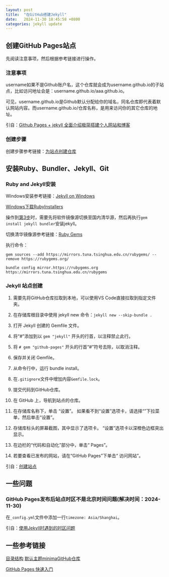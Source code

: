 ```yaml
---
layout: post
title:  "在GitHub搭建Jekyll"
date:   2024-11-30 18:45:58 +0800
categories: jekyll update
---
```


## 创建GitHub Pages站点

先阅读注意事项，然后根据参考链接进行操作。

### 注意事项

username如果不是Github账户名，这个仓库就会成为username.github.io的子站点，比如访问地址会是：username.github.io/aaa.github.io。

可见，username.github.io是Github默认分配给你的域名，同名仓库即代表着默认网站内容。而username.github.io/仓库名称，是用来访问你的其它仓库的地址。

引自：[Github Pages + jekyll 全面介绍极简搭建个人网站和博客](https://zhuanlan.zhihu.com/p/51240503#:~:text=%E6%B3%A8%E6%84%8F%EF%BC%9A%20username%E5%A6%82%E6%9E%9C%E4%B8%8D%E6%98%AFGithub%E8%B4%A6%E6%88%B7%E5%90%8D%EF%BC%8C%E8%BF%99%E4%B8%AA%E4%BB%93%E5%BA%93%E5%B0%B1%E4%BC%9A%E6%88%90%E4%B8%BAusername.github.io%E7%9A%84%E5%AD%90%E7%AB%99%E7%82%B9%EF%BC%8C%E6%AF%94%E5%A6%82%E8%AE%BF%E9%97%AE%E5%9C%B0%E5%9D%80%E4%BC%9A%E6%98%AF%EF%BC%9Ausername.github.io/aaa.github.io%E3%80%82%E5%8F%AF%E8%A7%81%EF%BC%8Cusername.github.io%E6%98%AFGithub%E9%BB%98%E8%AE%A4%E5%88%86%E9%85%8D%E7%BB%99%E4%BD%A0%E7%9A%84%E5%9F%9F%E5%90%8D%EF%BC%8C%E5%90%8C%E5%90%8D%E4%BB%93%E5%BA%93%E5%8D%B3%E4%BB%A3%E8%A1%A8%E7%9D%80%E9%BB%98%E8%AE%A4%E7%BD%91%E7%AB%99%E5%86%85%E5%AE%B9%E3%80%82%E8%80%8Cusername.github.io/%E4%BB%93%E5%BA%93%E5%90%8D%E7%A7%B0%EF%BC%8C%E6%98%AF%E7%94%A8%E6%9D%A5%E8%AE%BF%E9%97%AE%E4%BD%A0%E7%9A%84%E5%85%B6%E5%AE%83%E4%BB%93%E5%BA%93%E7%9A%84%E5%9C%B0%E5%9D%80%E3%80%82)

### 创建步骤

创建步骤参考链接：[为站点创建仓库](https://docs.github.com/zh/pages/setting-up-a-github-pages-site-with-jekyll/creating-a-github-pages-site-with-jekyll#creating-a-repository-for-your-site)

## 安装Ruby、Bundler、Jekyll、Git

### Ruby and Jekyll安装

Windows安装参考链接：[Jekyll on Windows](https://jekyllrb.com/docs/installation/windows/)

[Windows下载RubyInstallers](https://rubyinstaller.org/downloads/)

操作到[第3步](https://jekyllrb.com/docs/installation/windows/#:~:text=Open%20a%20new%20command%20prompt%20window,gem%20install%20jekyll%20bundler)时，需要先将软件镜像源切换至国内清华源，然后再执行`gem install jekyll bundler`安装jekyll。

切换清华镜像源参考链接：[Ruby Gems](https://mirrors.tuna.tsinghua.edu.cn/help/rubygems/)

执行命令：

`gem sources --add https://mirrors.tuna.tsinghua.edu.cn/rubygems/ --remove https://rubygems.org/`

`bundle config mirror.https://rubygems.org https://mirrors.tuna.tsinghua.edu.cn/rubygems`

### Jekyll 站点创建

1. 需要先将GitHub仓库拉取到本地，可以使用VS Code直接拉取到指定文件夹。

2. 在存储库根目录中使用 jekyll new 命令：`jekyll new --skip-bundle .`

3. 打开 Jekyll 创建的 Gemfile 文件。

4. 将“#”添加到以 `gem "jekyll"` 开头的行首，以注释禁止此行。

5. 将 `# gem "github-pages"` 开头的行首“#”符号去除，以取消注释。

6. 保存并关闭 Gemfile。

7. 从命令行中，运行 bundle install。

8. 在`.gitignore`文件中增加内容`Gemfile.lock`。

9. 提交代码到GitHub仓库。

10. 在 GitHub 上，导航到站点的仓库。

11. 在存储库名称下，单击 “设置”。 如果看不到“设置”选项卡，请选择“”下拉菜单，然后单击“设置”。

12. 存储库标头的屏幕截图，其中显示了选项卡。 “设置”选项卡以深橙色边框突出显示。

13. 在边栏的“代码和自动化”部分中，单击“ Pages”。

14. 若要查看已发布的网站，请在“GitHub Pages”下单击“ 访问网站”。

引自：[创建站点](https://docs.github.com/zh/pages/setting-up-a-github-pages-site-with-jekyll/creating-a-github-pages-site-with-jekyll#creating-your-site)

## 一些问题

### GitHub Pages发布后站点时区不是北京时间问题(解决时间：2024-11-30)

在`_config.yml`文件中添加一行`timezone: Asia/Shanghai`。

引自：[使用Jekyll时遇到的时区问题](https://changwh.github.io/2019/03/17/timezone-issue-in-jekyll/)

## 一些参考链接

[目录结构](https://jekyllrb.com/docs/structure/)
[默认主题minimaGitHub仓库](https://github.com/jekyll/minima/tree/master)

[GitHub Pages 快速入门](https://docs.github.com/zh/pages/quickstart)
